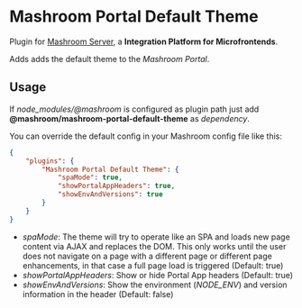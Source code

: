 
# Mashroom Portal Default Theme

Plugin for [Mashroom Server](https://www.mashroom-server.com), a **Integration Platform for Microfrontends**.

Adds adds the default theme to the _Mashroom Portal_.

## Usage

If *node_modules/@mashroom* is configured as plugin path just add **@mashroom/mashroom-portal-default-theme** as *dependency*.

You can override the default config in your Mashroom config file like this:

```json
{
    "plugins": {
        "Mashroom Portal Default Theme": {
            "spaMode": true,
            "showPortalAppHeaders": true,
            "showEnvAndVersions": true
        }
    }
}
```

 * _spaMode_: The theme will try to operate like an SPA and loads new page content via AJAX and replaces the DOM.
   This only works until the user does not navigate on a page with a different page or different page enhancements,
   in that case a full page load is triggered (Default: true)
 * _showPortalAppHeaders_: Show or hide Portal App headers (Default: true)
 * _showEnvAndVersions_: Show the environment (_NODE_ENV_) and version information in the header (Default: false)

